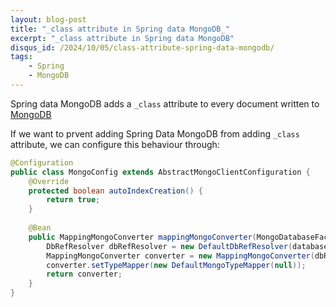 ```yaml
---
layout: blog-post
title: "_class attribute in Spring data MongoDB_"
excerpt: "_class attribute in Spring data MongoDB"
disqus_id: /2024/10/05/class-attribute-spring-data-mongodb/
tags:
    - Spring
    - MongoDB
---
```


Spring data MongoDB adds a `_class` attribute to every document written to [MongoDB](https://www.mongodb.com/)

If we want to prvent adding Spring Data MongoDB from adding `_class` attribute, we can configure this behaviour through:


```java
@Configuration
public class MongoConfig extends AbstractMongoClientConfiguration {
    @Override
    protected boolean autoIndexCreation() {
        return true;
    }
    
    @Bean
    public MappingMongoConverter mappingMongoConverter(MongoDatabaseFactory databaseFactory, MongoMappingContext mappingContext) {
        DbRefResolver dbRefResolver = new DefaultDbRefResolver(databaseFactory);
        MappingMongoConverter converter = new MappingMongoConverter(dbRefResolver, mappingContext);
        converter.setTypeMapper(new DefaultMongoTypeMapper(null));
        return converter;
    }
}
```


